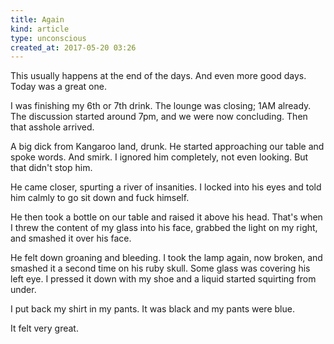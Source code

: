 ```yaml
---
title: Again
kind: article
type: unconscious
created_at: 2017-05-20 03:26
---
```


This usually happens at the end of the days. And even more good days. Today was a great one.

I was finishing my 6th or 7th drink. The lounge was closing; 1AM already. The discussion started around 7pm, and we were now concluding. Then that asshole arrived.

A big dick from Kangaroo land, drunk. He started approaching our table and spoke words. And smirk. I ignored him completely, not even looking. But that didn't stop him.

He came closer, spurting a river of insanities. I locked into his eyes and told him calmly to go sit down and fuck himself.

He then took a bottle on our table and raised it above his head. That's when I threw the content of my glass into his face, grabbed the light on my right, and smashed it over his face.

He felt down groaning and bleeding. I took the lamp again, now broken, and smashed it a second time on his ruby skull. Some glass was covering his left eye. I pressed it down with my shoe and a liquid started squirting from under.

I put back my shirt in my pants. It was black and my pants were blue.

It felt very great.